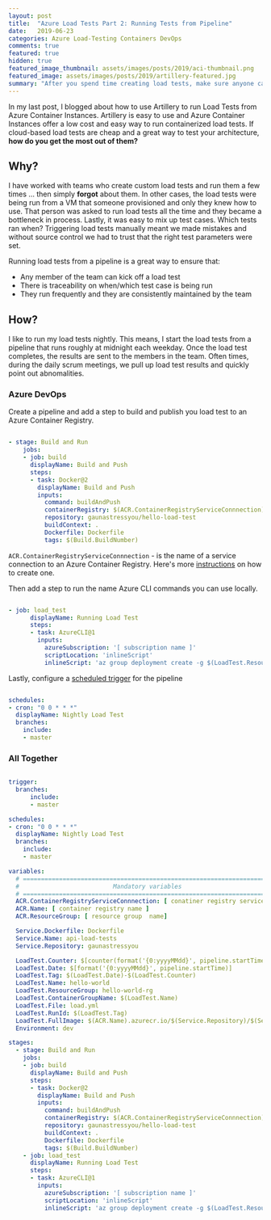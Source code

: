 ```yaml
---
layout: post
title:  "Azure Load Tests Part 2: Running Tests from Pipeline"
date:   2019-06-23 
categories: Azure Load-Testing Containers DevOps
comments: true
featured: true
hidden: true
featured_image_thumbnail: assets/images/posts/2019/aci-thumbnail.png
featured_image: assets/images/posts/2019/artillery-featured.jpg
summary: "After you spend time creating load tests, make sure anyone can run them."
---
```


In my last post, I blogged about how to use Artillery to run Load Tests from Azure Container Instances. Artillery is easy to use and Azure Container Instances offer a low cost and easy way to run containerized load tests. If cloud-based load tests are cheap and a great way to test your architecture, **how do you get the most out of them?**

<!--more-->

## Why?

I have worked with teams who create custom load tests and run them a few times ... then simply **forgot** about them. In other cases, the load tests were being run from a VM that someone provisioned and only they knew how to use. That person was asked to run load tests all the time and they became a bottleneck in process. Lastly, it was easy to mix up test cases. Which tests ran when? Triggering load tests manually meant we made mistakes and without source control we had to trust that the right test parameters were set.

Running load tests from a pipeline is a great way to ensure that:
- Any member of the team can kick off a load test
- There is traceability on when/which test case is being run
- They run frequently and they are consistently maintained by the team

## How?

I like to run my load tests nightly. This means, I start the load tests from a pipeline that runs roughly at midnight each weekday. Once the load test completes, the results are sent to the members in the team. Often times, during the daily scrum meetings, we pull up load test results and quickly point out abnomalities. 

### Azure DevOps

Create a pipeline and add a step to build and publish you load test to an Azure Container Registry. 

``` yaml

- stage: Build and Run
    jobs:
    - job: build
      displayName: Build and Push
      steps:
      - task: Docker@2
        displayName: Build and Push
        inputs:
          command: buildAndPush
          containerRegistry: $(ACR.ContainerRegistryServiceConnnection)
          repository: gaunastressyou/hello-load-test
          buildContext: .
          Dockerfile: Dockerfile
          tags: $(Build.BuildNumber)

```

`ACR.ContainerRegistryServiceConnnection` - is the name of a service connection to an Azure Container Registry. Here's more [instructions](https://docs.microsoft.com/en-us/azure/devops/pipelines/library/service-endpoints?view=azure-devops&tabs=yaml#sep-docreg) on how to create one.

Then add a step to run the name Azure CLI commands you can use locally.

``` yaml

- job: load_test
      displayName: Running Load Test
      steps:
      - task: AzureCLI@1
        inputs:
          azureSubscription: '[ subscription name ]'
          scriptLocation: 'inlineScript'
          inlineScript: 'az group deployment create -g $(LoadTest.ResourceGroup)-n $(LoadTest.ContainerGroupName) --template-file armdeploy.json --parameters loadTestName=$(LoadTest.Name) artillery-environment=$(Environment) artillery-file=$(LoadTest.File) image=$(LoadTest.FullImage) acrName=$(ACR.Name) acrResourceGroup=$(ACR.ResourceGroup) timeStamp=$(LoadTest.RunId)'

```

Lastly, configure a [scheduled trigger](https://docs.microsoft.com/en-us/azure/devops/pipelines/build/triggers?view=azure-devops&tabs=yaml#scheduled-triggers) for the pipeline

``` yaml

schedules:
- cron: "0 0 * * *"
  displayName: Nightly Load Test
  branches:
    include:
    - master

```

### All Together

``` yaml

trigger:
  branches:
      include:
      - master

schedules:
- cron: "0 0 * * *"
  displayName: Nightly Load Test
  branches:
    include:
    - master

variables:
  # ========================================================================
  #                          Mandatory variables 
  # ========================================================================
  ACR.ContainerRegistryServiceConnnection: [ conatiner registry service connection name ]
  ACR.Name: [ container registry name ]
  ACR.ResourceGroup: [ resource group  name]

  Service.Dockerfile: Dockerfile
  Service.Name: api-load-tests
  Service.Repository: gaunastressyou

  LoadTest.Counter: $[counter(format('{0:yyyyMMdd}', pipeline.startTime), 0)]
  LoadTest.Date: $[format('{0:yyyyMMdd}', pipeline.startTime)]
  LoadTest.Tag: $(LoadTest.Date)-$(LoadTest.Counter)
  LoadTest.Name: hello-world
  LoadTest.ResourceGroup: hello-world-rg
  LoadTest.ContainerGroupName: $(LoadTest.Name)
  LoadTest.File: load.yml
  LoadTest.RunId: $(LoadTest.Tag)
  LoadTest.FullImage: $(ACR.Name).azurecr.io/$(Service.Repository)/$(Service.Name):$(Build.BuildNumber)
  Environment: dev

stages:
  - stage: Build and Run
    jobs:
    - job: build
      displayName: Build and Push
      steps:
      - task: Docker@2
        displayName: Build and Push
        inputs:
          command: buildAndPush
          containerRegistry: $(ACR.ContainerRegistryServiceConnnection)
          repository: gaunastressyou/hello-load-test
          buildContext: .
          Dockerfile: Dockerfile
          tags: $(Build.BuildNumber)
    - job: load_test
      displayName: Running Load Test
      steps:
      - task: AzureCLI@1
        inputs:
          azureSubscription: '[ subscription name ]'
          scriptLocation: 'inlineScript'
          inlineScript: 'az group deployment create -g $(LoadTest.ResourceGroup)-n $(LoadTest.ContainerGroupName) --template-file armdeploy.json --parameters loadTestName=$(LoadTest.Name) artillery-environment=$(Environment) artillery-file=$(LoadTest.File) image=$(LoadTest.FullImage) acrName=$(ACR.Name) acrResourceGroup=$(ACR.ResourceGroup) timeStamp=$(LoadTest.RunId)'

```
